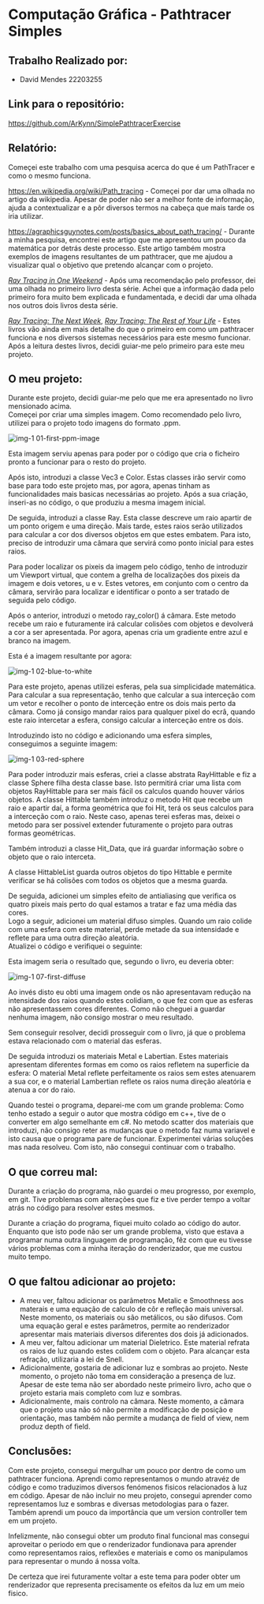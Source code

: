 # Computação Gráfica - Pathtracer Simples
## Trabalho Realizado por:  
- David Mendes 22203255
## Link para o repositório:  
https://github.com/ArKynn/SimplePathtracerExercise
## Relatório:  

Começei este trabalho com uma pesquisa acerca do que é um PathTracer e como o mesmo funciona.  

https://en.wikipedia.org/wiki/Path_tracing - Começei por dar uma olhada no artigo da wikipedia. Apesar de poder não ser a melhor fonte de informação, ajuda a contextualizar e a pôr diversos termos na cabeça que mais tarde os iria utilizar.  

https://agraphicsguynotes.com/posts/basics_about_path_tracing/ - Durante a minha pesquisa, encontrei este artigo que me apresentou um pouco da matemática por detrás deste processo. Este artigo também mostra exemplos de imagens resultantes de um pathtracer, que me ajudou a visualizar qual o objetivo que pretendo alcançar com o projeto.  

[_Ray Tracing in One Weekend_](https://raytracing.github.io/books/RayTracingInOneWeekend.html) - Após uma recomendação pelo professor, dei uma olhada no primeiro livro desta série. Achei que a informação dada pelo primeiro fora muito bem explicada e fundamentada, e decidi dar uma olhada nos outros dois livros desta série.  
  
[_Ray Tracing: The Next Week_](https://raytracing.github.io/books/RayTracingTheNextWeek.html), [_Ray Tracing: The Rest of Your Life_](https://raytracing.github.io/books/RayTracingTheRestOfYourLife.html) - Estes livros vão ainda em mais detalhe do que o primeiro em como um pathtracer funciona e nos diversos sistemas necessários para este mesmo funcionar. Após a leitura destes livros, decidi guiar-me pelo primeiro para este meu projeto.  
 
 ## O meu projeto:  
 Durante este projeto, decidi guiar-me pelo que me era apresentado no livro mensionado acima.  
 Começei por criar uma simples imagem. Como recomendado pelo livro, utilizei para o projeto todo imagens do formato .ppm.  
   
 ![img-1 01-first-ppm-image](https://github.com/ArKynn/SimplePathtracerExercise/assets/115217596/77057a91-7a8e-4edf-a3a5-9db73adfcb74)  

 Esta imagem serviu apenas para poder por o código que cria o ficheiro pronto a funcionar para o resto do projeto.

 Após isto, introduzi a classe Vec3 e Color. Estas classes irão servir como base para todo este projeto mas, por agora, apenas tinham as funcionalidades mais basicas necessárias ao projeto. Após a sua criação, inseri-as no código, o que produziu a mesma imagem inicial.  

 De seguida, introduzi a classe Ray. Esta classe descreve um raio apartir de um ponto origem e uma direção. Mais tarde, estes raios serão utilizados para calcular a cor dos diversos objetos em que estes embatem. Para isto, preciso de introduzir uma câmara que servirá como ponto inicial para estes raios.  

 Para poder localizar os pixeis da imagem pelo código, tenho de introduzir um Viewport virtual, que contem a grelha de localizações dos pixeis da imagem e dois vetores, u e v. Estes vetores, em conjunto com o centro da câmara, servirão para localizar e identificar o ponto a ser tratado de seguida pelo código.  

 Após o anterior, introduzi o metodo ray_color() á câmara. Este metodo recebe um raio e futuramente irá calcular colisões com objetos e devolverá a cor a ser apresentada. Por agora, apenas cria um gradiente entre azul e branco na imagem.  

Esta é a imagem resultante por agora:  

![img-1 02-blue-to-white](https://github.com/ArKynn/SimplePathtracerExercise/assets/115217596/f6990a22-8e87-49e5-8147-f3317bc02217)  

Para este projeto, apenas utilizei esferas, pela sua simplicidade matemática. Para calcular a sua representação, tenho que calcular a sua interceção com um vetor e recolher o ponto de interceção entre os dois mais perto da câmara. Como já consigo mandar raios para qualquer pixel do ecrâ, quando este raio intercetar a esfera, consigo calcular a interceção entre os dois.  
  
Introduzindo isto no código e adicionando uma esfera simples, conseguimos a seguinte imagem:  

![img-1 03-red-sphere](https://github.com/ArKynn/SimplePathtracerExercise/assets/115217596/0e912622-7bc1-4396-a77a-ac8285073d76)  

Para poder introduzir mais esferas, criei a classe abstrata RayHittable e fiz a classe Sphere filha desta classe base. Isto permitirá criar uma lista com objetos RayHittable para ser mais fácil os calculos quando houver vários objetos. A classe Hittable também introduz o metodo Hit que recebe um raio e apartir daí, a forma geométrica que foi Hit, terá os seus calculos para a interceção com o raio. Neste caso, apenas terei esferas mas, deixei o metodo para ser possivel extender futuramente o projeto para outras formas geométricas.  

Também introduzi a classe Hit_Data, que irá guardar informação sobre o objeto que o raio interceta.

A classe HittableList guarda outros objetos do tipo Hittable e permite verificar se há colisões com todos os objetos que a mesma guarda.  

De seguida, adicionei um simples efeito de antialiasing que verifica os quatro pixeis mais perto do qual estamos a tratar e faz uma média das cores.  
Logo a seguir, adicionei um material difuso simples. Quando um raio colide com uma esfera com este material, perde metade da sua intensidade e reflete para uma outra direção aleatória.  
Atualizei o código e verifiquei o seguinte:  

Esta imagem seria o resultado que, segundo o livro, eu deveria obter:  

![img-1 07-first-diffuse](https://github.com/ArKynn/SimplePathtracerExercise/assets/115217596/428ad366-175e-4232-8b19-7519963e7119)  

Ao invés disto eu obti uma imagem onde os não apresentavam redução na intensidade dos raios quando estes colidiam, o que fez com que as esferas não apresentassem cores diferentes. Como não cheguei a guardar nenhuma imagem, não consigo mostrar o meu resultado.  

Sem conseguir resolver, decidi prosseguir com o livro, já que o problema estava relacionado com o material das esferas.  

De seguida introduzi os materiais Metal e Labertian. Estes materiais apresentam diferentes formas em como os raios refletem na superficie da esfera: O material Metal reflete perfeitamente os raios sem estes atenuarem a sua cor, e o material Lambertian reflete os raios numa direção aleatória e atenua a cor do raio.  

Quando testei o programa, deparei-me com um grande problema: Como tenho estado a seguir o autor que mostra código em c++, tive de o converter em algo semelhante em c#. No metodo scatter dos materiais que introduzi, não consigo reter as mudanças que o metodo faz numa variavel e isto causa que o programa pare de funcionar. Experimentei várias soluções mas nada resolveu. Com isto, não consegui continuar com o trabalho.  

## O que correu mal:  
  
Durante a criação do programa, não guardei o meu progresso, por exemplo, em git. Tive problemas com alterações que fiz e tive perder tempo a voltar atrás no código para resolver estes mesmos.  
  
Durante a criação do programa, fiquei muito colado ao código do autor. Enquanto que isto pode não ser um grande problema, visto que estava a programar numa outra linguagem de programação, fêz com que eu tivesse vários problemas com a minha iteração do renderizador, que me custou muito tempo.  

## O que faltou adicionar ao projeto:  

- A meu ver, faltou adicionar os parâmetros Metalic e Smoothness aos materais e uma equação de calculo de côr e refleção mais universal. Neste momento, os materiais ou são metálicos, ou são difusos. Com uma equação geral e estes parâmetros, permite ao renderizador apresentar mais materiais diversos diferentes dos dois já adicionados.
- A meu ver, faltou adicionar um material Dieletrico. Este material refrata os raios de luz quando estes colidem com o objeto. Para alcançar esta refração, utilizaria a lei de Snell.  
- Adicionalmente, gostaria de adicionar luz e sombras ao projeto. Neste momento, o projeto não toma em consideração a presença de luz. Apesar de este tema não ser abordado neste primeiro livro, acho que o projeto estaria mais completo com luz e sombras.  
- Adicionalmente, mais controlo na câmara. Neste momento, a câmara que o projeto usa não só não permite a modificação de posição e orientação, mas também não permite a mudança de field of view, nem produz depth of field.  

## Conclusões:  

Com este projeto, consegui mergulhar um pouco por dentro de como um pathtracer funciona. Aprendi como representamos o mundo atravéz de código e como traduzimos diversos fenómenos fisicos relacionados à luz em código. Apesar de não incluir no meu projeto, consegui aprender como representamos luz e sombras e diversas metodologias para o fazer. Também aprendi um pouco da importância que um version controller tem em um projeto. 
  
Infelizmente, não consegui obter um produto final funcional mas consegui aproveitar o periodo em que o renderizador fundionava para aprender como representamos raios, reflexões e materiais e como os manipulamos para representar o mundo á nossa volta.  
  
De certeza que irei futuramente voltar a este tema para poder obter um renderizador que representa precisamente os efeitos da luz em um meio fisico.
